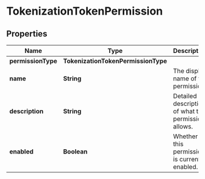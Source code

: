 

# TokenizationTokenPermission


## Properties

| Name | Type | Description | Notes |
|------------ | ------------- | ------------- | -------------|
|**permissionType** | **TokenizationTokenPermissionType** |  |  |
|**name** | **String** | The display name of the permission. |  |
|**description** | **String** | Detailed description of what this permission allows. |  |
|**enabled** | **Boolean** | Whether this permission is currently enabled. |  |



